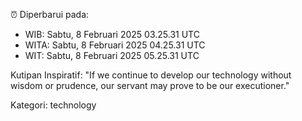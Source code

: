 ⏰ Diperbarui pada:
- WIB: Sabtu, 8 Februari 2025 03.25.31 UTC
- WITA: Sabtu, 8 Februari 2025 04.25.31 UTC
- WIT: Sabtu, 8 Februari 2025 05.25.31 UTC

Kutipan Inspiratif:
"If we continue to develop our technology without wisdom or prudence, our servant may prove to be our executioner."


Kategori: technology

